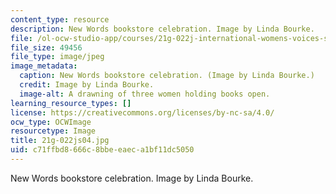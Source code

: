 ```yaml
---
content_type: resource
description: New Words bookstore celebration. Image by Linda Bourke.
file: /ol-ocw-studio-app/courses/21g-022j-international-womens-voices-spring-2004/c71ffbd8666c8bbeeaeca1bf11dc5050_21g-022js04.jpg
file_size: 49456
file_type: image/jpeg
image_metadata:
  caption: New Words bookstore celebration. (Image by Linda Bourke.)
  credit: Image by Linda Bourke.
  image-alt: A drawning of three women holding books open.
learning_resource_types: []
license: https://creativecommons.org/licenses/by-nc-sa/4.0/
ocw_type: OCWImage
resourcetype: Image
title: 21g-022js04.jpg
uid: c71ffbd8-666c-8bbe-eaec-a1bf11dc5050
---
```

New Words bookstore celebration. Image by Linda Bourke.